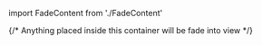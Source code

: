 import FadeContent from './FadeContent'
  
<FadeContent blur={true} duration={1000} easing="ease-out" initialOpacity={0}>
  {/* Anything placed inside this container will be fade into view */}
</FadeContent>